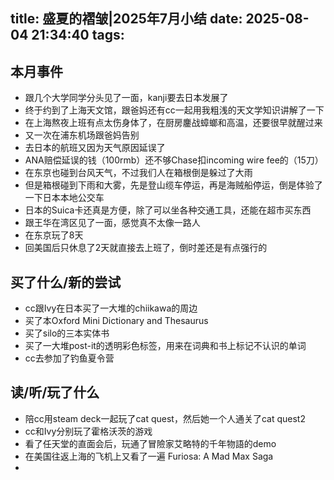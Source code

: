 title: 盛夏的褶皱|2025年7月小结
date: 2025-08-04 21:34:40
tags:
---
## 本月事件

- 跟几个大学同学分头见了一面，kanji要去日本发展了
- 终于约到了上海天文馆，跟爸妈还有cc一起用我粗浅的天文学知识讲解了一下
- 在上海熬夜上班有点太伤身体了，在厨房鏖战蟑螂和高温，还要很早就醒过来
- 又一次在浦东机场跟爸妈告别
- 去日本的航班又因为天气原因延误了
- ANA赔偿延误的钱（100rmb）还不够Chase扣incoming wire fee的（15刀）
- 在东京也碰到台风天气，不过我们人在箱根倒是躲过了大雨
- 但是箱根碰到下雨和大雾，先是登山缆车停运，再是海贼船停运，倒是体验了一下日本本地公交车
- 日本的Suica卡还真是方便，除了可以坐各种交通工具，还能在超市买东西
- 跟王华在湾区见了一面，感觉真不太像一路人
- 在东京玩了8天
- 回美国后只休息了2天就直接去上班了，倒时差还是有点强行的


## 买了什么/新的尝试

- cc跟Ivy在日本买了一大堆的chiikawa的周边
- 买了本Oxford Mini Dictionary and Thesaurus
- 买了silo的三本实体书
- 买了一大堆post-it的透明彩色标签，用来在词典和书上标记不认识的单词
- cc去参加了钓鱼夏令营


## 读/听/玩了什么

- 陪cc用steam deck一起玩了cat quest，然后她一个人通关了cat quest2
- cc和Ivy分别玩了霍格沃茨的游戏
- 看了任天堂的直面会后，玩通了冒險家艾略特的千年物語的demo 
- 在美国往返上海的飞机上又看了一遍 Furiosa: A Mad Max Saga
- 